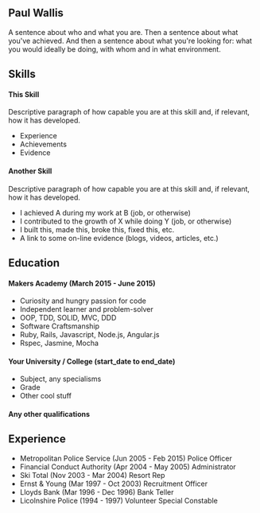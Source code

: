 ## Paul Wallis

A sentence about who and what you are. Then a sentence about what you've achieved. And then a sentence about what you're looking for: what you would ideally be doing, with whom and in what environment.

## Skills

#### This Skill

Descriptive paragraph of how capable you are at this skill and, if relevant, how it has developed.

- Experience
- Achievements
- Evidence

#### Another Skill

Descriptive paragraph of how capable you are at this skill and, if relevant, how it has developed.

- I achieved A during my work at B (job, or otherwise)
- I contributed to the growth of X while doing Y (job, or otherwise)
- I built this, made this, broke this, fixed this, etc.
- A link to some on-line evidence (blogs, videos, articles, etc.)

## Education

#### Makers Academy (March 2015 - June 2015)

- Curiosity and hungry passion for code
- Independent learner and problem-solver
- OOP, TDD, SOLID, MVC, DDD
- Software Craftsmanship
- Ruby, Rails, Javascript, Node.js, Angular.js
- Rspec, Jasmine, Mocha

#### Your University / College (start_date to end_date)

- Subject, any specialisms
- Grade
- Other cool stuff

#### Any other qualifications

## Experience

- Metropolitan Police Service (Jun 2005 - Feb 2015)
    Police Officer
- Financial Conduct Authority (Apr 2004 - May 2005)
    Administrator
- Ski Total (Nov 2003 - Mar 2004)
    Resort Rep
- Ernst & Young (Mar 1997 - Oct 2003)
    Recruitment Officer
- Lloyds Bank (Mar 1996 - Dec 1996)
   Bank Teller
- Licolnshire Police (1994 - 1997)
   Volunteer Special Constable


